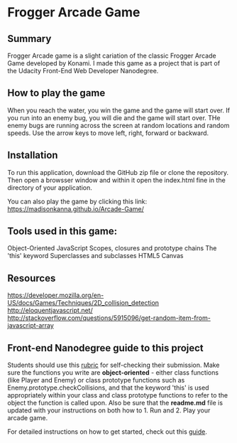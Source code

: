 # Frogger Arcade Game
## Summary
Frogger Arcade game is a slight cariation of the classic Frogger Arcade Game developed by Konami. I made this game as a project that is part of the Udacity Front-End Web Developer Nanodegree. 

## How to play the game
 When you reach the water, you win the game and the game will start over. If you run into an enemy bug, you will die and the game will start over. THe enemy bugs are running across the screen at random locations and random speeds. 
Use the arrow keys to move left, right, forward or backward.

## Installation
To run this application, download the GitHub zip file or clone the repository. Then open a browsser window and within it open the index.html fine in the directory of your application. 

You can also play the game by clicking this link: 
https://madisonkanna.github.io/Arcade-Game/

## Tools used in this game:
Object-Oriented JavaScript
Scopes, closures and prototype chains
The 'this' keyword
Superclasses and subclasses
HTML5 Canvas 

## Resources
https://developer.mozilla.org/en-US/docs/Games/Techniques/2D_collision_detection
http://eloquentjavascript.net/
http://stackoverflow.com/questions/5915096/get-random-item-from-javascript-array

## Front-end Nanodegree guide to this project

Students should use this [rubric](https://review.udacity.com/#!/projects/2696458597/rubric) for self-checking their submission. Make sure the functions you write are **object-oriented** - either class functions (like Player and Enemy) or class prototype functions such as Enemy.prototype.checkCollisions, and that the keyword 'this' is used appropriately within your class and class prototype functions to refer to the object the function is called upon. Also be sure that the **readme.md** file is updated with your instructions on both how to 1. Run and 2. Play your arcade game.

For detailed instructions on how to get started, check out this [guide](https://docs.google.com/document/d/1v01aScPjSWCCWQLIpFqvg3-vXLH2e8_SZQKC8jNO0Dc/pub?embedded=true).
